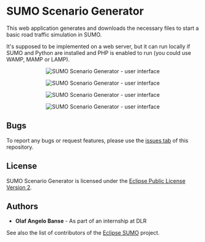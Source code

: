 SUMO Scenario Generator
=======================

This web application generates and downloads the necessary files to start a basic road traffic simulation in SUMO. 

It's supposed to be implemented on a web server, but it can run locally if SUMO and Python are installed and PHP is enabled to run (you could use WAMP, MAMP or LAMP).

<p align="center">
  <img alt="SUMO Scenario Generator - user interface" src="https://i.imgur.com/ZdmF6EG.png">
</p>

<p align="center">
  <img alt="SUMO Scenario Generator - user interface" src="https://i.imgur.com/TEAFLQg.png">
</p>

<p align="center">
  <img alt="SUMO Scenario Generator - user interface" src="https://i.imgur.com/x3TP7Ls.png">
</p>

<p align="center">
  <img alt="SUMO Scenario Generator - user interface" src="https://i.imgur.com/ZPUyELK.png">
</p>

Bugs
----

To report any bugs or request features, please use the [issues tab](https://github.com/angelobanse/sumoScenarioGenerator/issues) of this repository.


License
-------

SUMO Scenario Generator is licensed under the [Eclipse Public License Version 2](https://eclipse.org/legal/epl-v20.html).

Authors
-------

* **Olaf Angelo Banse** - As part of an internship at DLR

See also the list of contributors of the [Eclipse SUMO](https://github.com/eclipse/sumo) project.
